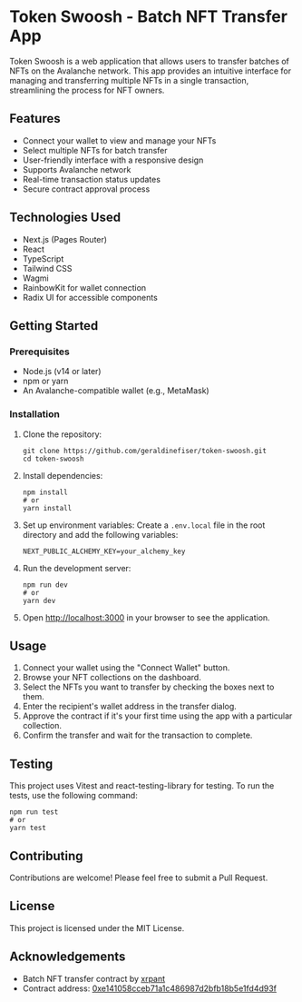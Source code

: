 # Token Swoosh - Batch NFT Transfer App

Token Swoosh is a web application that allows users to transfer batches of NFTs on the Avalanche network. This app provides an intuitive interface for managing and transferring multiple NFTs in a single transaction, streamlining the process for NFT owners.

## Features

- Connect your wallet to view and manage your NFTs
- Select multiple NFTs for batch transfer
- User-friendly interface with a responsive design
- Supports Avalanche network
- Real-time transaction status updates
- Secure contract approval process

## Technologies Used

- Next.js (Pages Router)
- React
- TypeScript
- Tailwind CSS
- Wagmi
- RainbowKit for wallet connection
- Radix UI for accessible components

## Getting Started

### Prerequisites

- Node.js (v14 or later)
- npm or yarn
- An Avalanche-compatible wallet (e.g., MetaMask)

### Installation

1. Clone the repository:
   ```
   git clone https://github.com/geraldinefiser/token-swoosh.git
   cd token-swoosh
   ```

2. Install dependencies:
   ```
   npm install
   # or
   yarn install
   ```

3. Set up environment variables:
   Create a `.env.local` file in the root directory and add the following variables:
   ```
   NEXT_PUBLIC_ALCHEMY_KEY=your_alchemy_key
   ```

4. Run the development server:
   ```
   npm run dev
   # or
   yarn dev
   ```

5. Open [http://localhost:3000](http://localhost:3000) in your browser to see the application.

## Usage

1. Connect your wallet using the "Connect Wallet" button.
2. Browse your NFT collections on the dashboard.
3. Select the NFTs you want to transfer by checking the boxes next to them.
4. Enter the recipient's wallet address in the transfer dialog.
5. Approve the contract if it's your first time using the app with a particular collection.
6. Confirm the transfer and wait for the transaction to complete.

## Testing

This project uses Vitest and react-testing-library for testing. To run the tests, use the following command:

```
npm run test
# or
yarn test
```

## Contributing

Contributions are welcome! Please feel free to submit a Pull Request.

## License

This project is licensed under the MIT License.

## Acknowledgements

- Batch NFT transfer contract by [xrpant](https://x.com/xrpant)
- Contract address: [0xe141058cceb71a1c486987d2bfb18b5e1fd4d93f](https://snowtrace.io/address/0xe141058cceb71a1c486987d2bfb18b5e1fd4d93f)

